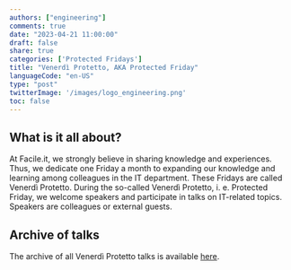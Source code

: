 ```yaml
---
authors: ["engineering"]
comments: true
date: "2023-04-21 11:00:00"
draft: false
share: true
categories: ['Protected Fridays']
title: "Venerdì Protetto, AKA Protected Friday"
languageCode: "en-US"
type: "post"
twitterImage: '/images/logo_engineering.png'
toc: false
---
```



## What is it all about?

At Facile.it, we strongly believe in sharing knowledge and experiences. Thus, we dedicate one Friday a month to expanding our knowledge and learning among colleagues in the IT department. These Fridays are called Venerdì Protetto. During the so-called Venerdì Protetto, i. e. Protected Friday, we welcome speakers and participate in talks on IT-related topics. Speakers are colleagues or external guests.

    
## Archive of talks
 
The archive of all Venerdì Protetto talks is available [here](/categories/protected-fridays).

